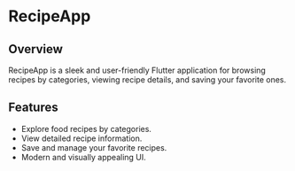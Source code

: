 # RecipeApp

## Overview

RecipeApp is a sleek and user-friendly Flutter application for browsing recipes by categories,
viewing recipe details, and saving your favorite ones.

## Features

- Explore food recipes by categories.
- View detailed recipe information.
- Save and manage your favorite recipes.
- Modern and visually appealing UI.